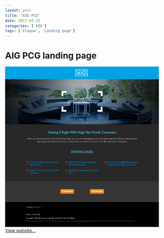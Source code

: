 ```yaml
---
layout: post
title: "AIG PCG"
date: 2017-03-22
categories: ['AIG']
tags: ['Eloqua', 'Landing page']
---
```


# AIG PCG landing page
![AIG PCG](https://github.com/gbjack/AIG-PCG/blob/master/images/preview.png)  
[View website...](https://goo.gl/9mV7sw)
